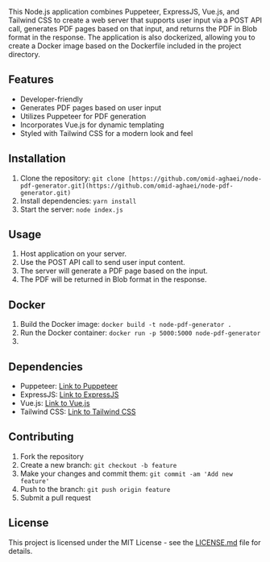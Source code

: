 
This Node.js application combines Puppeteer, ExpressJS, Vue.js, and Tailwind CSS to create a web server that supports user input via a POST API call, generates PDF pages based on that input, and returns the PDF in Blob format in the response. The application is also dockerized, allowing you to create a Docker image based on the Dockerfile included in the project directory.

## Features
- Developer-friendly
- Generates PDF pages based on user input
- Utilizes Puppeteer for PDF generation
- Incorporates Vue.js for dynamic templating
- Styled with Tailwind CSS for a modern look and feel

## Installation
1. Clone the repository: `git clone [https://github.com/omid-aghaei/node-pdf-generator.git](https://github.com/omid-aghaei/node-pdf-generator.git)`
2. Install dependencies: `yarn install`
3. Start the server: `node index.js`

## Usage
1. Host application on your server.
2. Use the POST API call to send user input content.
3. The server will generate a PDF page based on the input.
4. The PDF will be returned in Blob format in the response.

## Docker
1. Build the Docker image: `docker build -t node-pdf-generator .`
2. Run the Docker container: `docker run -p 5000:5000 node-pdf-generator`
3.
## Dependencies
- Puppeteer: [Link to Puppeteer]([https://github.com/puppeteer/puppeteer](https://github.com/puppeteer/puppeteer))
- ExpressJS: [Link to ExpressJS]([https://github.com/expressjs/express](https://github.com/expressjs/express))
- Vue.js: [Link to Vue.js]([https://github.com/vuejs/vue](https://github.com/vuejs/vue))
- Tailwind CSS: [Link to Tailwind CSS]([https://github.com/tailwindlabs/tailwindcss](https://github.com/tailwindlabs/tailwindcss))

## Contributing
1. Fork the repository
2. Create a new branch: `git checkout -b feature`
3. Make your changes and commit them: `git commit -am 'Add new feature'`
4. Push to the branch: `git push origin feature`
5. Submit a pull request

## License
This project is licensed under the MIT License - see the [LICENSE.md](LICENSE.md) file for details.